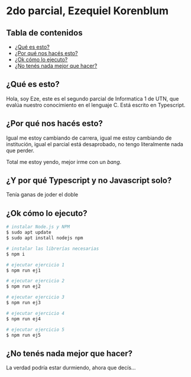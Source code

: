 # 2do parcial, Ezequiel Korenblum

## Tabla de contenidos
- [¿Qué es esto?](#%C2%BFqu%C3%A9-es-esto)
- [¿Por qué nos hacés esto?](#%C2%BFpor-qu%C3%A9-nos-hac%C3%A9s-esto)
- [¿Ok cómo lo ejecuto?](#%C2%BFok-c%C3%B3mo-lo-ejecuto)
- [¿No tenés nada mejor que hacer?](#%C2%BFno-ten%C3%A9s-nada-mejor-que-hacer)

## ¿Qué es esto?

Hola, soy Eze, este es el segundo parcial de Informatica 1 de UTN, que evalúa nuestro conocimiento en el lenguaje C. Está escrito en Typescript.

## ¿Por qué nos hacés esto?

Igual me estoy cambiando de carrera, igual me estoy cambiando de institución, igual el parcial está desaprobado, no tengo literalmente nada que perder.

Total me estoy yendo, mejor irme con un *bang*.

## ¿Y por qué Typescript y no Javascript solo?

Tenía ganas de joder el doble

## ¿Ok cómo lo ejecuto?

``` bash
# instalar Node.js y NPM
$ sudo apt update
$ sudo apt install nodejs npm

# instalar las librerías necesarias 
$ npm i

# ejecutar ejercicio 1
$ npm run ej1

# ejecutar ejercicio 2
$ npm run ej2

# ejecutar ejercicio 3
$ npm run ej3

# ejecutar ejercicio 4
$ npm run ej4

# ejecutar ejercicio 5
$ npm run ej5
```

## ¿No tenés nada mejor que hacer?

La verdad podría estar durmiendo, ahora que decís...